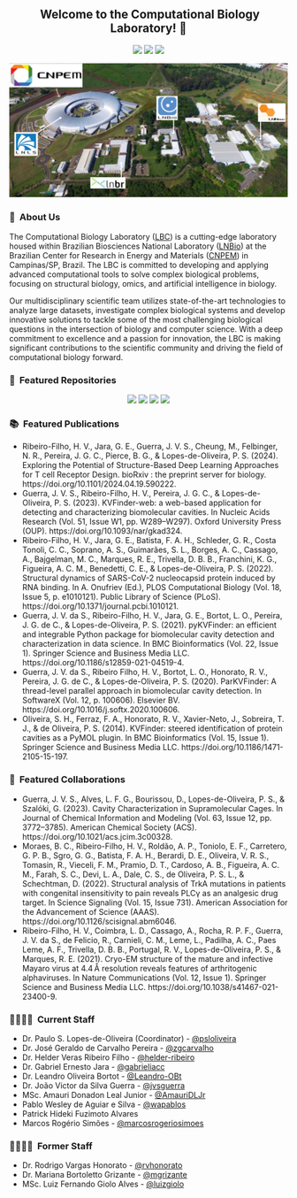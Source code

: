 <h2 align="center"> &nbsp;Welcome to the Computational Biology Laboratory! 👋</h2>

<p align="center">
  <a href="https://github.com/LBC-LNBio"><img src="https://komarev.com/ghpvc/?username=LBC-LNBio&color=46BC99&label=Visitors"></a>
  <a href="https://github.com/LBC-LNBio"><img src="https://img.shields.io/github/followers/LBC-LNBio?label=GitHub%20Followers&color=46BC99"></a>
  <a href="https://github.com/orgs/LBC-LNBio/repositories"><img src="https://badges.frapsoft.com/os/v2/open-source.png?v=103"/></a>
</p>

<p align="center"><img width=800 alt="Banner" src="https://raw.githubusercontent.com/LBC-LNBio/.github/main/profile/images/banner-cnpem.png"></img></p>

<h3 align="left">🧬 &nbsp;About Us</h3>

<p align=”justify>
  The Computational Biology Laboratory (<a href="https://lnbio.cnpem.br/thematic-programs/bioinformatics/">LBC</a>) is a cutting-edge laboratory housed within Brazilian Biosciences National Laboratory (<a href="https://lnbio.cnpem.br">LNBio</a>) at the Brazilian Center for Research in Energy and Materials (<a href="https://cnpem.br">CNPEM</a>) in Campinas/SP, Brazil. The LBC is committed to developing and applying advanced computational tools to solve complex biological problems, focusing on structural biology, omics, and artificial intelligence in biology.
  
  Our multidisciplinary scientific team utilizes state-of-the-art technologies to analyze large datasets, investigate complex biological systems and develop innovative solutions to tackle some of the most challenging biological questions in the intersection of biology and computer science. With a deep commitment to excellence and a passion for innovation, the LBC is making significant contributions to the scientific community and driving the field of computational biology forward.
</p>

<h3 align="left">🌟 &nbsp;Featured Repositories</h3>
<p align="center">
  <a href=https://github.com/LBC-LNBio/pyKVFinder><img src="https://github-readme-stats.vercel.app/api/pin/?username=LBC-LNBio&repo=pyKVFinder&show_owner=True&theme=react"></a>
  <a href=https://github.com/LBC-LNBio/parKVFinder><img src="https://github-readme-stats.vercel.app/api/pin/?username=LBC-LNBio&repo=parKVFinder&show_owner=True&theme=react"></a>
  <a href=https://github.com/LBC-LNBio/parKVFinder-win><img src="https://github-readme-stats.vercel.app/api/pin/?username=LBC-LNBio&repo=parKVFinder-win&show_owner=True&theme=react"></a>
  <a href=https://github.com/LBC-LNBio/KVFinder-web><img src="https://github-readme-stats.vercel.app/api/pin/?username=LBC-LNBio&repo=KVFinder-web&show_owner=True&theme=react"></a>
</p>

<h3>📚 &nbsp;Featured Publications</h3>

<p>
  <ul>
    <li> Ribeiro-Filho, H. V., Jara, G. E., Guerra, J. V. S., Cheung, M., Felbinger, N. R., Pereira, J. G. C., Pierce, B. G., & Lopes-de-Oliveira, P. S. (2024). Exploring the Potential of Structure-Based Deep Learning Approaches for T cell Receptor Design. bioRxiv : the preprint server for biology. https://doi.org/10.1101/2024.04.19.590222.</li>
    <li> Guerra, J. V. S., Ribeiro-Filho, H. V., Pereira, J. G. C., & Lopes-de-Oliveira, P. S. (2023). KVFinder-web: a web-based application for detecting and characterizing biomolecular cavities. In Nucleic Acids Research (Vol. 51, Issue W1, pp. W289–W297). Oxford University Press (OUP). https://doi.org/10.1093/nar/gkad324.</li>
    <li> Ribeiro-Filho, H. V., Jara, G. E., Batista, F. A. H., Schleder, G. R., Costa Tonoli, C. C., Soprano, A. S., Guimarães, S. L., Borges, A. C., Cassago, A., Bajgelman, M. C., Marques, R. E., Trivella, D. B. B., Franchini, K. G., Figueira, A. C. M., Benedetti, C. E., & Lopes-de-Oliveira, P. S. (2022). Structural dynamics of SARS-CoV-2 nucleocapsid protein induced by RNA binding. In A. Onufriev (Ed.), PLOS Computational Biology (Vol. 18, Issue 5, p. e1010121). Public Library of Science (PLoS). https://doi.org/10.1371/journal.pcbi.1010121.</li>
    <li> Guerra, J. V. da S., Ribeiro-Filho, H. V., Jara, G. E., Bortot, L. O., Pereira, J. G. de C., & Lopes-de-Oliveira, P. S. (2021). pyKVFinder: an efficient and integrable Python package for biomolecular cavity detection and characterization in data science. In BMC Bioinformatics (Vol. 22, Issue 1). Springer Science and Business Media LLC. https://doi.org/10.1186/s12859-021-04519-4.</li>
    <li> Guerra, J. V. da S., Ribeiro Filho, H. V., Bortot, L. O., Honorato, R. V., Pereira, J. G. de C., & Lopes-de-Oliveira, P. S. (2020). ParKVFinder: A thread-level parallel approach in biomolecular cavity detection. In SoftwareX (Vol. 12, p. 100606). Elsevier BV. https://doi.org/10.1016/j.softx.2020.100606.</li>
    <li> Oliveira, S. H., Ferraz, F. A., Honorato, R. V., Xavier-Neto, J., Sobreira, T. J., & de Oliveira, P. S. (2014). KVFinder: steered identification of protein cavities as a PyMOL plugin. In BMC Bioinformatics (Vol. 15, Issue 1). Springer Science and Business Media LLC. https://doi.org/10.1186/1471-2105-15-197.</li>
  </ul>
</p>

<h3>🤝 &nbsp;Featured Collaborations</h3>

<p>
  <ul>
    <li> Guerra, J. V. S., Alves, L. F. G., Bourissou, D., Lopes-de-Oliveira, P. S., & Szalóki, G. (2023). Cavity Characterization in Supramolecular Cages. In Journal of Chemical Information and Modeling (Vol. 63, Issue 12, pp. 3772–3785). American Chemical Society (ACS). https://doi.org/10.1021/acs.jcim.3c00328. </li>
    <li> Moraes, B. C., Ribeiro-Filho, H. V., Roldão, A. P., Toniolo, E. F., Carretero, G. P. B., Sgro, G. G., Batista, F. A. H., Berardi, D. E., Oliveira, V. R. S., Tomasin, R., Vieceli, F. M., Pramio, D. T., Cardoso, A. B., Figueira, A. C. M., Farah, S. C., Devi, L. A., Dale, C. S., de Oliveira, P. S. L., & Schechtman, D. (2022). Structural analysis of TrkA mutations in patients with congenital insensitivity to pain reveals PLCγ as an analgesic drug target. In Science Signaling (Vol. 15, Issue 731). American Association for the Advancement of Science (AAAS). https://doi.org/10.1126/scisignal.abm6046.</li>
    <li> Ribeiro-Filho, H. V., Coimbra, L. D., Cassago, A., Rocha, R. P. F., Guerra, J. V. da S., de Felicio, R., Carnieli, C. M., Leme, L., Padilha, A. C., Paes Leme, A. F., Trivella, D. B. B., Portugal, R. V., Lopes-de-Oliveira, P. S., & Marques, R. E. (2021). Cryo-EM structure of the mature and infective Mayaro virus at 4.4 Å resolution reveals features of arthritogenic alphaviruses. In Nature Communications (Vol. 12, Issue 1). Springer Science and Business Media LLC. https://doi.org/10.1038/s41467-021-23400-9.</li>
  </ul>
</p>

<h3>👨‍💻👩‍💻 &nbsp;Current Staff</h3>
<p>
  <ul>
    <li>Dr. Paulo S. Lopes-de-Oliveira (Coordinator) - <a href="https://github.com/psloliveira">@psloliveira</a></li>
    <li>Dr. José Geraldo de Carvalho Pereira - <a href="https://github.com/zgcarvalho">@zgcarvalho</a></li>
    <li>Dr. Helder Veras Ribeiro Filho - <a href="https://github.com/helder-ribeiro">@helder-ribeiro</a></li>
    <li>Dr. Gabriel Ernesto Jara - <a href="https://github.com/gabrieliacc">@gabrieliacc</a></li>
    <li>Dr. Leandro Oliveira Bortot - <a href="https://github.com/Leandro-OBt">@Leandro-OBt</a></li>
    <li>Dr. João Victor da Silva Guerra - <a href="https://github.com/jvsguerra">@jvsguerra</a></li>
    <li>MSc. Amauri Donadon Leal Junior - <a href="https://github.com/AmauriDLJr">@AmauriDLJr</a></li>
    <li>Pablo Wesley de Aguiar e Silva - <a href="https://github.com/wapablos">@wapablos</a></li>
    <li>Patrick Hideki Fuzimoto Alvares</li>
    <li>Marcos Rogério Simões - <a href="https://github.com/marcosrogeriosimoes">@marcosrogeriosimoes</a></li>
  </ul>
</p>


<h3>👨‍💻👩‍💻 &nbsp;Former Staff</h3>
<p>
  <ul>
    <li>Dr. Rodrigo Vargas Honorato - <a href="https://github.com/rvhonorato">@rvhonorato</a></li>
    <li>Dr. Mariana Bortoletto Grizante - <a href="https://github.com/mgrizante">@mgrizante</a></li>
    <li>MSc. Luiz Fernando Giolo Alves - <a href="https://github.com/luizgiolo">@luizgiolo</a></li>
  </ul>
</p>
